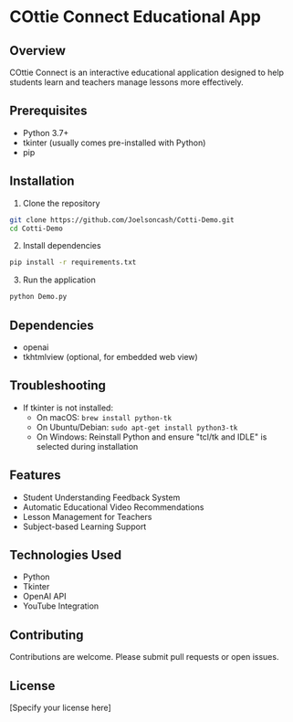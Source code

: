 # COttie Connect Educational App

## Overview
COttie Connect is an interactive educational application designed to help students learn and teachers manage lessons more effectively.

## Prerequisites
- Python 3.7+
- tkinter (usually comes pre-installed with Python)
- pip

## Installation
1. Clone the repository
```bash
git clone https://github.com/Joelsoncash/Cotti-Demo.git
cd Cotti-Demo
```

2. Install dependencies
```bash
pip install -r requirements.txt
```

3. Run the application
```bash
python Demo.py
```

## Dependencies
- openai
- tkhtmlview (optional, for embedded web view)

## Troubleshooting
- If tkinter is not installed:
  - On macOS: `brew install python-tk`
  - On Ubuntu/Debian: `sudo apt-get install python3-tk`
  - On Windows: Reinstall Python and ensure "tcl/tk and IDLE" is selected during installation

## Features
- Student Understanding Feedback System
- Automatic Educational Video Recommendations
- Lesson Management for Teachers
- Subject-based Learning Support

## Technologies Used
- Python
- Tkinter
- OpenAI API
- YouTube Integration

## Contributing
Contributions are welcome. Please submit pull requests or open issues.

## License
[Specify your license here]
